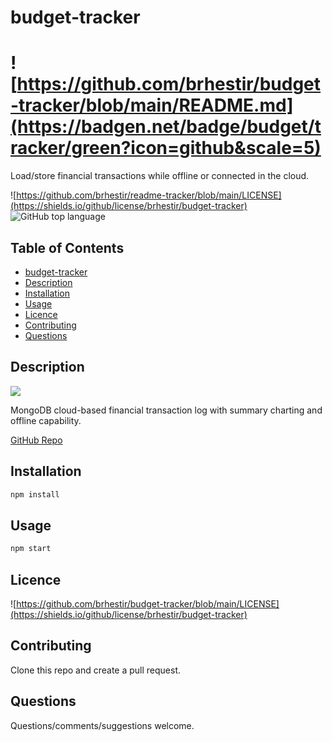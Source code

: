 # budget-tracker

# ![https://github.com/brhestir/budget-tracker/blob/main/README.md](https://badgen.net/badge/budget/tracker/green?icon=github&scale=5)

Load/store financial transactions while offline or connected in the cloud.

![https://github.com/brhestir/readme-tracker/blob/main/LICENSE](https://shields.io/github/license/brhestir/budget-tracker) ![GitHub top language](https://img.shields.io/github/languages/top/brhestir/budget-tracker)

## Table of Contents

- [budget-tracker](#budget-tracker)
- [Description](#description)
- [Installation](#installation)
- [Usage](#usage)
- [Licence](#licence)
- [Contributing](#contributing)
- [Questions](#questions)

## Description

![](./assets/images/budget-tracker.png)

MongoDB cloud-based financial transaction log with summary charting and offline capability.

[GitHub Repo](https://www.github.com/brhestir/budget-tracker)

## Installation

```bash
npm install
```

## Usage

```bash
npm start
```

## Licence

![https://github.com/brhestir/budget-tracker/blob/main/LICENSE](https://shields.io/github/license/brhestir/budget-tracker)

## Contributing

Clone this repo and create a pull request.

## Questions

Questions/comments/suggestions welcome.
